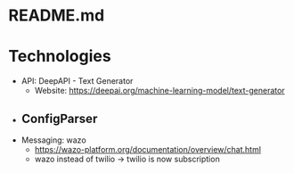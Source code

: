 # README.md

# Technologies
 - API: DeepAPI - Text Generator
 	- Website: https://deepai.org/machine-learning-model/text-generator
 - ConfigParser
 	- 
 - Messaging: wazo
 	- https://wazo-platform.org/documentation/overview/chat.html
 	- wazo instead of twilio -> twilio is now subscription